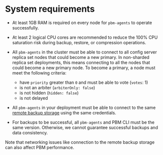# System requirements

* At least 1GB RAM is required on every node for `pbm-agents` to operate successfully.
* At least 2 logical CPU cores are recommended to reduce the 100% CPU saturation risk during backup, restore, or compression operations. 
* All `pbm-agents` in the cluster must be able to connect to all config server replica set nodes that could become a new primary. In non-sharded replica set deployments, this means connecting to all the nodes that could become a new primary node. To become a primary, a node must meet the following criteria:

    * have `priority` greater than `0` and must be able to vote (`votes`: 1)
    * is not an arbiter (`arbiterOnly: false`)
    * is not hidden (`hidden: false`)
    * is not delayed 

* All `pbm-agents` in your deployment must be able to connect to the same [remote backup storage](details/storage-configuration.md) using the same credentials.
* For backups to be successful, all `pbm-agents` and PBM CLI must be the same version. Otherwise, we cannot guarantee successful backups and data consistency.

Note that networking issues like connection to the remote backup storage can also affect PBM performance. 
